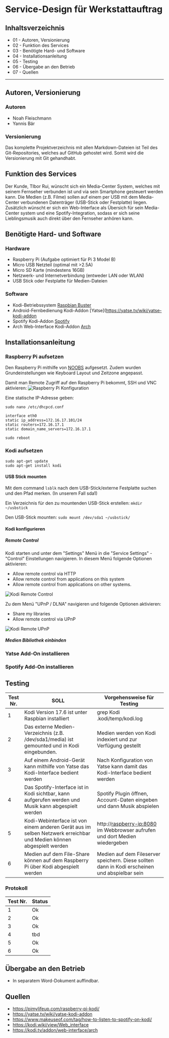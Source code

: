 # Service-Design für Werkstattauftrag

## Inhaltsverzeichnis

-   01 - Autoren, Versionierung
-   02 - Funktion des Services
-   03 - Benötigte Hard- und Software
-   04 - Installationsanleitung
-   05 - Testing
-   06 - Übergabe an den Betrieb
-   07 - Quellen

---

## Autoren, Versionierung

### Autoren

-   Noah Fleischmann
-   Yannis Bär

### Versionierung

Das komplette Projektverzeichnis mit allen Markdown-Dateien ist Teil des Git-Repositories, welches auf GitHub gehostet wird. Somit wird die Versionierung mit Git gehandhabt.

## Funktion des Services

Der Kunde, TIbor Rui, wünscht sich ein Media-Center System, welches mit seinem Fernseher verbunden ist und via sein Smartphone gesteuert werden kann. Die Medien (z.B. Filme) sollen auf einem per USB mit dem Media-Center verbundenen Datenträger (USB-Stick oder Festplatte) liegen. Zusätzlich wünscht er sich ein Web-Interface als Übersich für sein Media-Center system und eine Spotify-Integration, sodass er sich seine Lieblingsmusik auch direkt über den Fernseher anhören kann.

## Benötigte Hard- und Software

### Hardware

-   Raspberry Pi (Aufgabe optimiert für Pi 3 Model B)
-   Micro USB Netzteil (optimal mit >2.5A)
-   Micro SD Karte (mindestens 16GB)
-   Netzwerk- und Internetverbindung (entweder LAN oder WLAN)
-   USB Stick oder Festplatte für Medien-Dateien

### Software

-   Kodi-Betriebssystem [Raspbian Buster](https://www.raspberrypi.org/downloads/raspbian/)
-   Android-Fernbedienung Kodi-Addon [Yatse](https://yatse.tv/wiki/yatse-kodi-addon
-   Spotify Kodi-Addon [Spotify](https://www.makeuseof.com/tag/how-to-listen-to-spotify-on-kodi/)
-   Arch Web-Interface Kodi-Addon [Arch](https://kodi.tv/addon/web-interface/arch)

## Installationsanleitung

### Raspberry Pi aufsetzen
Den Raspberry Pi mithilfe von [NOOBS](https://www.raspberrypi.org/downloads/noobs/) aufgesetzt. Zudem wurden Grundeinstellungen wie Keyboard Layout und Zeitzone angepasst.

Damit man Remote Zugriff auf den Raspberry Pi bekommt, SSH und VNC aktivieren:
![Raspberry Pi Konfiguration](/media/rasp_config.png)

Eine statische IP-Adresse geben:

```
sudo nano /etc/dhcpcd.conf
```
```
interface eth0
static ip_address=172.16.17.101/24
static routers=172.16.17.1
static domain_name_servers=172.16.17.1
```
```
sudo reboot
```

### Kodi aufsetzen
```
sudo apt-get update
sudo apt-get install kodi
```
#### USB Stick mounten
Mit dem command `lsblk` nach dem USB-Stick/externe Festplatte suchen und den Pfad merken. (In unserem Fall sda1)

Ein Verzeichnis für den zu mountenden USB-Stick erstellen: `mkdir ~/usbstick`

Den USB-Stick mounten: `sudo mount /dev/sda1 ~/usbstick/`

#### Kodi konfigurieren

##### Remote Control
Kodi starten und unter dem "Settings" Menü in die "Service Settings" - "Control" Einstellungen navigieren. In diesem Menü folgende Optionen aktivieren:
* Allow remote control via HTTP
* Allow remote control from applications on this system
* Allow remote control from applications on other systems.

![Kodi Remote Control](/media/remotecontrol_remote.jpg)

Zu dem Menü "UPnP / DLNA" navigieren und folgende Optionen aktivieren:
* Share my libraries
* Allow remote control via UPnP 

![Kodi Remote UPnP](/media/remotecontrol_upnp.jpg)

##### Medien Bibliothek einbinden


### Yatse Add-On installieren

### Spotify Add-On installieren

## Testing

| Test Nr. | SOLL                                                                                                                | Vorgehensweise für Testing                                                                     |
|----------|---------------------------------------------------------------------------------------------------------------------|------------------------------------------------------------------------------------------------|
| 1        | Kodi Version 17.6 ist unter Raspbian installiert                                                                    | grep Kodi .kodi/temp/kodi.log | head -3 um Version der Installation zu sehen                   |
| 2        | Das externe Medien-Verzeichnis (z.B. /dev/sda1/media) ist gemounted und in Kodi eingebunden.                        | Medien werden von Kodi indexiert und zur Verfügung gestellt                                    |
| 3        | Auf einem Android-Gerät kann mithilfe von Yatse das Kodi-Interface bedient werden                                   | Nach Konfiguration von Yatse kann damit das Kodi-Interface bedient werden                      |
| 4        | Das Spotify-Interface ist in Kodi sichtbar, kann aufgerufen werden und Musik kann abgespielt werden                 | Spotify Plugin öffnen, Account-Daten eingeben und dann Musik abspielen                         |
| 5        | Kodi-Webinterface ist von einem anderen Gerät aus im selben Netzwerk erreichbar und Medien können abgespielt werden | http://<raspberry-ip:8080> im Webbrowser aufrufen und dort Medien wiedergeben                       |
| 6        | Medien auf dem File-Share können auf dem Raspberry Pi über Kodi abgespielt werden                                   | Medien auf dem Fileserver speichern. Diese sollten dann in Kodi erscheinen und abspielbar sein |

### Protokoll

| Test Nr. | Status |
|----------|--------|
| 1        | Ok     |
| 2        | Ok     |
| 3        | Ok     |
| 4        | tbd     |
| 5        | Ok     |
| 6        | Ok     |

## Übergabe an den Betrieb

-   In separatem Word-Dokument auffindbar.

## Quellen

-   https://pimylifeup.com/raspberry-pi-kodi/
-   https://yatse.tv/wiki/yatse-kodi-addon
-   https://www.makeuseof.com/tag/how-to-listen-to-spotify-on-kodi/
-   https://kodi.wiki/view/Web_interface
-   https://kodi.tv/addon/web-interface/arch
